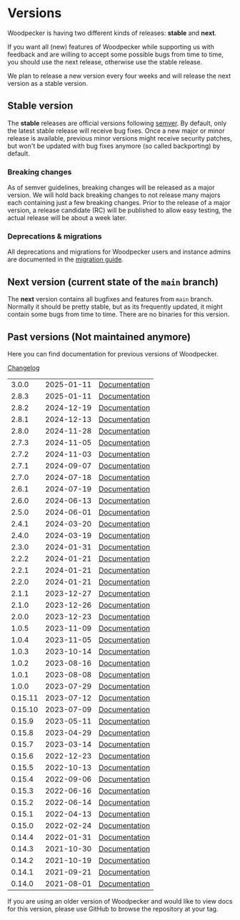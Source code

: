 # Versions

Woodpecker is having two different kinds of releases: **stable** and **next**.

If you want all (new) features of Woodpecker while supporting us with feedback and are willing to accept some possible bugs from time to time, you should use the next release, otherwise use the stable release.

We plan to release a new version every four weeks and will release the next version as a stable version.

## Stable version

The **stable** releases are official versions following [semver](https://semver.org/). By default, only the latest stable release will receive bug fixes. Once a new major or minor release is available, previous minor versions might receive security patches, but won't be updated with bug fixes anymore (so called backporting) by default.

### Breaking changes

As of semver guidelines, breaking changes will be released as a major version. We will hold back
breaking changes to not release many majors each containing just a few breaking changes.
Prior to the release of a major version, a release candidate (RC) will be published to allow easy testing,
the actual release will be about a week later.

### Deprecations & migrations

All deprecations and migrations for Woodpecker users and instance admins are documented in the [migration guide](/migrations).

## Next version (current state of the `main` branch)

The **next** version contains all bugfixes and features from `main` branch. Normally it should be pretty stable, but as its frequently updated, it might contain some bugs from time to time. There are no binaries for this version.

## Past versions (Not maintained anymore)

Here you can find documentation for previous versions of Woodpecker.

[Changelog](https://github.com/woodpecker-ci/woodpecker/blob/main/CHANGELOG.md)

|         |            |                                                                                       |
| ------- | ---------- | ------------------------------------------------------------------------------------- |
| 3.0.0   | 2025-01-11 | [Documentation](https://github.com/woodpecker-ci/woodpecker/tree/v3.0.0/docs/docs/)   |
| 2.8.3   | 2025-01-11 | [Documentation](https://github.com/woodpecker-ci/woodpecker/tree/v2.8.3/docs/docs/)   |
| 2.8.2   | 2024-12-19 | [Documentation](https://github.com/woodpecker-ci/woodpecker/tree/v2.8.2/docs/docs/)   |
| 2.8.1   | 2024-12-13 | [Documentation](https://github.com/woodpecker-ci/woodpecker/tree/v2.8.1/docs/docs/)   |
| 2.8.0   | 2024-11-28 | [Documentation](https://github.com/woodpecker-ci/woodpecker/tree/v2.8.0/docs/docs/)   |
| 2.7.3   | 2024-11-05 | [Documentation](https://github.com/woodpecker-ci/woodpecker/tree/v2.7.3/docs/docs/)   |
| 2.7.2   | 2024-11-03 | [Documentation](https://github.com/woodpecker-ci/woodpecker/tree/v2.7.2/docs/docs/)   |
| 2.7.1   | 2024-09-07 | [Documentation](https://github.com/woodpecker-ci/woodpecker/tree/v2.7.1/docs/docs/)   |
| 2.7.0   | 2024-07-18 | [Documentation](https://github.com/woodpecker-ci/woodpecker/tree/v2.7.0/docs/docs/)   |
| 2.6.1   | 2024-07-19 | [Documentation](https://github.com/woodpecker-ci/woodpecker/tree/v2.6.1/docs/docs/)   |
| 2.6.0   | 2024-06-13 | [Documentation](https://github.com/woodpecker-ci/woodpecker/tree/v2.6.0/docs/docs/)   |
| 2.5.0   | 2024-06-01 | [Documentation](https://github.com/woodpecker-ci/woodpecker/tree/v2.5.0/docs/docs/)   |
| 2.4.1   | 2024-03-20 | [Documentation](https://github.com/woodpecker-ci/woodpecker/tree/v2.4.1/docs/docs/)   |
| 2.4.0   | 2024-03-19 | [Documentation](https://github.com/woodpecker-ci/woodpecker/tree/v2.4.0/docs/docs/)   |
| 2.3.0   | 2024-01-31 | [Documentation](https://github.com/woodpecker-ci/woodpecker/tree/v2.3.0/docs/docs/)   |
| 2.2.2   | 2024-01-21 | [Documentation](https://github.com/woodpecker-ci/woodpecker/tree/v2.2.2/docs/docs/)   |
| 2.2.1   | 2024-01-21 | [Documentation](https://github.com/woodpecker-ci/woodpecker/tree/v2.2.1/docs/docs/)   |
| 2.2.0   | 2024-01-21 | [Documentation](https://github.com/woodpecker-ci/woodpecker/tree/v2.2.0/docs/docs/)   |
| 2.1.1   | 2023-12-27 | [Documentation](https://github.com/woodpecker-ci/woodpecker/tree/v2.1.1/docs/docs/)   |
| 2.1.0   | 2023-12-26 | [Documentation](https://github.com/woodpecker-ci/woodpecker/tree/v2.1.0/docs/docs/)   |
| 2.0.0   | 2023-12-23 | [Documentation](https://github.com/woodpecker-ci/woodpecker/tree/v2.0.0/docs/docs/)   |
| 1.0.5   | 2023-11-09 | [Documentation](https://github.com/woodpecker-ci/woodpecker/tree/v1.0.5/docs/docs/)   |
| 1.0.4   | 2023-11-05 | [Documentation](https://github.com/woodpecker-ci/woodpecker/tree/v1.0.4/docs/docs/)   |
| 1.0.3   | 2023-10-14 | [Documentation](https://github.com/woodpecker-ci/woodpecker/tree/v1.0.3/docs/docs/)   |
| 1.0.2   | 2023-08-16 | [Documentation](https://github.com/woodpecker-ci/woodpecker/tree/v1.0.2/docs/docs/)   |
| 1.0.1   | 2023-08-08 | [Documentation](https://github.com/woodpecker-ci/woodpecker/tree/v1.0.1/docs/docs/)   |
| 1.0.0   | 2023-07-29 | [Documentation](https://github.com/woodpecker-ci/woodpecker/tree/v1.0.0/docs/docs/)   |
| 0.15.11 | 2023-07-12 | [Documentation](https://github.com/woodpecker-ci/woodpecker/tree/v0.15.11/docs/docs/) |
| 0.15.10 | 2023-07-09 | [Documentation](https://github.com/woodpecker-ci/woodpecker/tree/v0.15.10/docs/docs/) |
| 0.15.9  | 2023-05-11 | [Documentation](https://github.com/woodpecker-ci/woodpecker/tree/v0.15.9/docs/docs/)  |
| 0.15.8  | 2023-04-29 | [Documentation](https://github.com/woodpecker-ci/woodpecker/tree/v0.15.8/docs/docs/)  |
| 0.15.7  | 2023-03-14 | [Documentation](https://github.com/woodpecker-ci/woodpecker/tree/v0.15.7/docs/docs/)  |
| 0.15.6  | 2022-12-23 | [Documentation](https://github.com/woodpecker-ci/woodpecker/tree/v0.15.6/docs/docs/)  |
| 0.15.5  | 2022-10-13 | [Documentation](https://github.com/woodpecker-ci/woodpecker/tree/v0.15.5/docs/docs/)  |
| 0.15.4  | 2022-09-06 | [Documentation](https://github.com/woodpecker-ci/woodpecker/tree/v0.15.4/docs/docs/)  |
| 0.15.3  | 2022-06-16 | [Documentation](https://github.com/woodpecker-ci/woodpecker/tree/v0.15.3/docs/docs/)  |
| 0.15.2  | 2022-06-14 | [Documentation](https://github.com/woodpecker-ci/woodpecker/tree/v0.15.2/docs/docs/)  |
| 0.15.1  | 2022-04-13 | [Documentation](https://github.com/woodpecker-ci/woodpecker/tree/v0.15.1/docs/docs/)  |
| 0.15.0  | 2022-02-24 | [Documentation](https://github.com/woodpecker-ci/woodpecker/tree/v0.15.0/docs/docs/)  |
| 0.14.4  | 2022-01-31 | [Documentation](https://github.com/woodpecker-ci/woodpecker/tree/v0.14.4/docs/docs/)  |
| 0.14.3  | 2021-10-30 | [Documentation](https://github.com/woodpecker-ci/woodpecker/tree/v0.14.3/docs/docs/)  |
| 0.14.2  | 2021-10-19 | [Documentation](https://github.com/woodpecker-ci/woodpecker/tree/v0.14.2/docs/docs/)  |
| 0.14.1  | 2021-09-21 | [Documentation](https://github.com/woodpecker-ci/woodpecker/tree/v0.14.1/docs/docs/)  |
| 0.14.0  | 2021-08-01 | [Documentation](https://github.com/woodpecker-ci/woodpecker/tree/v0.14.0/docs/docs/)  |

If you are using an older version of Woodpecker and would like to view docs for this version, please use GitHub to browse the repository at your tag.
